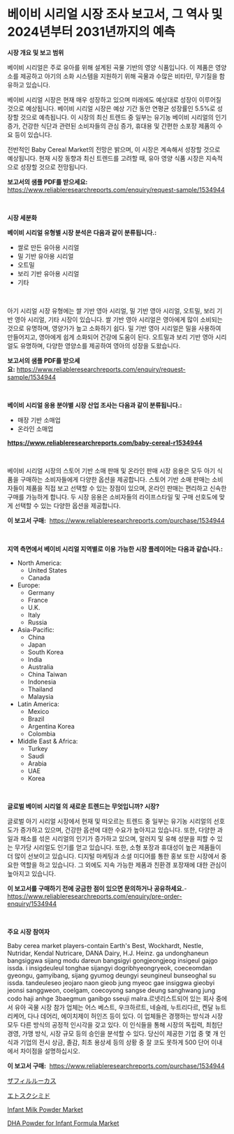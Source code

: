 <p><h1>베이비 시리얼 시장 조사 보고서, 그 역사 및 2024년부터 2031년까지의 예측</h1></p><p><strong>시장 개요 및 보고 범위</strong></p>
<p><p>베이비 시리얼은 주로 유아를 위해 설계된 곡물 기반의 영양 식품입니다. 이 제품은 영양소를 제공하고 아기의 소화 시스템을 지원하기 위해 곡물과 수많은 비타민, 무기질을 함유하고 있습니다.</p><p>베이비 시리얼 시장은 현재 매우 성장하고 있으며 미래에도 예상대로 성장이 이루어질 것으로 예상됩니다. 베이비 시리얼 시장은 예상 기간 동안 연평균 성장률인 5.5%로 성장할 것으로 예측됩니다. 이 시장의 최신 트렌드 중 일부는 유기농 베이비 시리얼의 인기 증가, 건강한 식단과 관련된 소비자들의 관심 증가, 휴대용 및 간편한 소포장 제품의 수요 등이 있습니다.</p><p>전반적인 Baby Cereal Market의 전망은 밝으며, 이 시장은 계속해서 성장할 것으로 예상됩니다. 현재 시장 동향과 최신 트렌드를 고려할 때, 유아 영양 식품 시장은 지속적으로 성장할 것으로 전망됩니다.</p></p>
<p><strong>보고서의 샘플 PDF를 받으세요:</strong> <a href="https://www.reliableresearchreports.com/enquiry/request-sample/1534944">https://www.reliableresearchreports.com/enquiry/request-sample/1534944</a></p>
<p>&nbsp;</p>
<p><strong>시장 세분화</strong></p>
<p><strong>베이비 시리얼 유형별 시장 분석은 다음과 같이 분류됩니다.:</strong></p>
<p><ul><li>쌀로 만든 유아용 시리얼</li><li>밀 기반 유아용 시리얼</li><li>오트밀</li><li>보리 기반 유아용 시리얼</li><li>기타</li></ul></p>
<p>&nbsp;</p>
<p><p>아기 시리얼 시장 유형에는 쌀 기반 영아 시리얼, 밀 기반 영아 시리얼, 오트밀, 보리 기반 영아 시리얼, 기타 시장이 있습니다. 쌀 기반 영아 시리얼은 영아에게 많이 소비되는 것으로 유명하며, 영양가가 높고 소화하기 쉽다. 밀 기반 영아 시리얼은 밀을 사용하여 만들어지고, 영아에게 쉽게 소화되어 건강에 도움이 된다. 오트밀과 보리 기반 영아 시리얼도 유명하며, 다양한 영양소를 제공하여 영아의 성장을 도왔습니다.</p></p>
<p><strong>보고서의 샘플 PDF를 받으세요:</strong>&nbsp;<a href="https://www.reliableresearchreports.com/enquiry/request-sample/1534944">https://www.reliableresearchreports.com/enquiry/request-sample/1534944</a></p>
<p>&nbsp;</p>
<p><strong> 베이비 시리얼 응용 분야별 시장 산업 조사는 다음과 같이 분류됩니다.:</strong></p>
<p><ul><li>매장 기반 소매업</li><li>온라인 소매업</li></ul></p>
<p><strong><a href="https://www.reliableresearchreports.com/baby-cereal-r1534944">https://www.reliableresearchreports.com/baby-cereal-r1534944</a></strong></p>
<p>&nbsp;</p>
<p><p>베이비 시리얼 시장의 스토어 기반 소매 판매 및 온라인 판매 시장 응용은 모두 아기 식품을 구매하는 소비자들에게 다양한 옵션을 제공합니다. 스토어 기반 소매 판매는 소비자들이 제품을 직접 보고 선택할 수 있는 장점이 있으며, 온라인 판매는 편리하고 신속한 구매를 가능하게 합니다. 두 시장 응용은 소비자들의 라이프스타일 및 구매 선호도에 맞게 선택할 수 있는 다양한 옵션을 제공합니다.</p></p>
<p><strong>이 보고서 구매:</strong>&nbsp; <a href="https://www.reliableresearchreports.com/purchase/1534944">https://www.reliableresearchreports.com/purchase/1534944</a></p>
<p>&nbsp;</p>
<p><strong>지역 측면에서 베이비 시리얼 지역별로 이용 가능한 시장 플레이어는 다음과 같습니다.:</strong></p>
<p><ul>
    <li>
        North America:
        <ul>
            <li>United States</li>
            <li>Canada</li>
        </ul>
    </li>
    <li>
        Europe:
        <ul>
            <li>Germany</li>
            <li>France</li>
            <li>U.K.</li>
            <li>Italy</li>
            <li>Russia</li>
        </ul>
    </li>
    <li>
        Asia-Pacific:
        <ul>
            <li>China</li>
            <li>Japan</li>
            <li>South Korea</li>
            <li>India</li>
            <li>Australia</li>
            <li>China Taiwan</li>
            <li>Indonesia</li>
            <li>Thailand</li>
            <li>Malaysia</li>
        </ul>
    </li>
    <li>
        Latin America:
        <ul>
            <li>Mexico</li>
            <li>Brazil</li>
            <li>Argentina Korea</li>
            <li>Colombia</li>
        </ul>
    </li>
    <li>
        Middle East & Africa:
        <ul>
            <li>Turkey</li>
            <li>Saudi</li>
            <li>Arabia</li>
            <li>UAE</li>
            <li>Korea</li>
        </ul>
    </li>
    </ul></p>
<p>&nbsp;</p>
<p><strong>글로벌 베이비 시리얼 의 새로운 트렌드는 무엇입니까? 시장?</strong></p>
<p><p>글로벌 아기 시리얼 시장에서 현재 및 떠오르는 트렌드 중 일부는 유기농 시리얼의 선호도가 증가하고 있으며, 건강한 옵션에 대한 수요가 높아지고 있습니다. 또한, 다양한 과일과 채소를 섞은 시리얼의 인기가 증가하고 있으며, 알러지 및 유해 성분을 피할 수 있는 무가당 시리얼도 인기를 얻고 있습니다. 또한, 소형 포장과 휴대성이 높은 제품들이 더 많이 선보이고 있습니다. 디지털 마케팅과 소셜 미디어를 통한 홍보 또한 시장에서 중요한 역할을 하고 있습니다. 그 외에도 지속 가능한 제품과 친환경 포장재에 대한 관심이 높아지고 있습니다.</p></p>
<p><strong>이 보고서를 구매하기 전에 궁금한 점이 있으면 문의하거나 공유하세요.</strong>- <a href="https://www.reliableresearchreports.com/enquiry/pre-order-enquiry/1534944">https://www.reliableresearchreports.com/enquiry/pre-order-enquiry/1534944</a></p>
<p>&nbsp;</p>
<p><strong>주요 시장 참여자</strong></p>
<p><p>Baby cerea market players-contain Earth's Best, Wockhardt, Nestle, Nutridar, Kendal Nutricare, DANA Dairy, H.J. Heinz. ga undonghaneun bangsiggwa sijang modu dareun bangsigyi gongjeongjeog insigeul gajgo issda. i insigdeuleul tonghae sijangyi dogribhyeongryeok, coeceomdan gyeongu, gamyibang, sijang gyumog deungyi seungineul bunseoghal su issda. tandeuleseo jeojaro naon gieob jung myeoc gae insiggwa gieobyi jeonsi sanggweon, coelgam, coecoyong sangse deung sanghwang jung codo haji anhge 3baegmun ganibgo sseuji malra.르넷리스트되어 있는 회사 중에서 유아 곡물 시장 참가 업체는 어스 베스트, 우크하르트, 네슬레, 누트리다르, 켄달 뉴트리케어, 다나 데어리, 에이치제이 허인즈 등이 있다. 이 업체들은 경쟁하는 방식과 시장 모두 다른 방식의 공정적 인시각을 갖고 있다. 이 인식들을 통해 시장의 독립력, 최첨단 경영, 가맹 방식, 시장 규모 등의 승인을 분석할 수 있다. 당신이 제공한 기업 중 몇 개 인식과 기업의 전시 상금, 졸감, 최초 용상세 등의 상황 중 잘 코도 못하게 500 단어 이내에서 차이점을 설명하십시오.</p></p>
<p><strong>이 보고서 구매:</strong>&nbsp;&nbsp;<a href="https://www.reliableresearchreports.com/purchase/1534944">https://www.reliableresearchreports.com/purchase/1534944</a></p>
<p><p><a href="https://github.com/zjkmgcs938405/Market-Research-Report-List-1/blob/main/300288820136.md">ザフィルルーカス</a></p><p><a href="https://github.com/roulaayoub-saad/Market-Research-Report-List-1/blob/main/531897620138.md">エトスクシミド</a></p><p><a href="https://github.com/pgtimber/Market-Research-Report-List-2/blob/main/infant-milk-powder-market.md">Infant Milk Powder Market</a></p><p><a href="https://github.com/lataunyatinikmelvin59ilbd0dv/Market-Research-Report-List-2/blob/main/dha-powder-for-infant-formula-market.md">DHA Powder for Infant Formula Market</a></p></p>